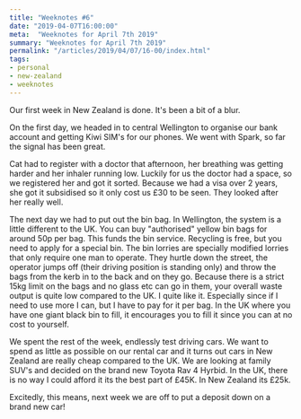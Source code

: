 ```yaml
---
title: "Weeknotes #6"
date: "2019-04-07T16:00:00"
meta:  "Weeknotes for April 7th 2019"
summary: "Weeknotes for April 7th 2019"
permalink: "/articles/2019/04/07/16-00/index.html"
tags:
- personal
- new-zealand
- weeknotes
---
```

Our first week in New Zealand is done. It's been a bit of a blur.

On the first day, we headed in to central Wellington to organise our bank account and getting Kiwi SIM's for our phones. We went with Spark, so far the signal has been great.

Cat had to register with a doctor that afternoon, her breathing was getting harder and her inhaler running low. Luckily for us the doctor had a space, so we registered her and got it sorted. Because we had a visa over 2 years, she got it subsidised so it only cost us £30 to be seen. They looked after her really well.

The next day we had to put out the bin bag. In Wellington, the system is a little different to the UK. You can buy "authorised" yellow bin bags for around 50p per bag. This funds the bin service. Recycling is free, but you need to apply for a special bin. The bin lorries are specially modified lorries that only require one man to operate. They hurtle down the street, the operator jumps off (their driving position is standing only) and throw the bags from the kerb in to the back and on they go. Because there is a strict 15kg limit on the bags and no glass etc can go in them, your overall waste output is quite low compared to the UK. I quite like it. Especially since if I need to use more I can, but I have to pay for it per bag. In the UK where you have one giant black bin to fill, it encourages you to fill it since you can at no cost to yourself.

We spent the rest of the week, endlessly test driving cars. We want to spend as little as possible on our rental car and it turns out cars in New Zealand are really cheap compared to the UK. We are looking at family SUV's and decided on the brand new Toyota Rav 4 Hyrbid. In the UK, there is no way I could afford it its the best part of £45K. In New Zealand its £25k.

Excitedly, this means, next week we are off to put a deposit down on a brand new car!
